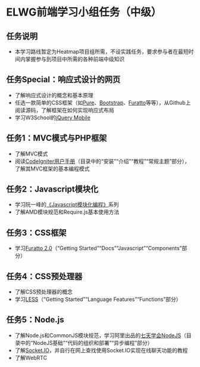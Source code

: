 ELWG前端学习小组任务（中级）
=====

## 任务说明
* 本学习路线暂定为Heatmap项目组所需，不设实践任务，要求参与者在最短时间内掌握参与到项目中所需的各种前端中级知识

## 任务Special：响应式设计的网页
* 了解响应式设计的概念和基本原理
* 任选一款简单的CSS框架（如[Pure](http://purecss.io/)、[Bootstrap](http://getbootstrap.com/)、[Furatto](http://icalialabs.github.io/furatto/old_docs/v2/index.html)等等），从Github上阅读源码，了解框架在如何实现响应式布局
* 学习W3School的[jQuery Mobile](http://w3school.com.cn/jquerymobile/index.asp)

## 任务1：MVC模式与PHP框架
* 了解MVC模式
* 阅读[CodeIgniter用户手册](http://codeigniter.org.cn/user_guide/toc.html)（目录中的“安装”“介绍”“教程”“常规主题”部分），了解其MVC框架的基本编程模式

## 任务2：Javascript模块化
* 学习阮一峰的[《Javascript模块化编程》](http://www.ruanyifeng.com/blog/2012/10/javascript_module.html)系列
* 了解AMD模块规范和Require.js基本使用方法

## 任务3：CSS框架
* 学习[Furatto 2.0](http://icalialabs.github.io/furatto/old_docs/v2/index.html)（“Getting Started”“Docs”“Javascript”“Components”部分）

## 任务4：CSS预处理器
* 了解CSS预处理器的概念
* 学习[LESS](http://lesscss.net/)（“Getting Started”“Language Features”“Functions”部分）

## 任务5：Node.js
* 了解Node.js和CommonJS模块规范，学习阿里出品的[七天学会NodeJS](http://nqdeng.github.io/7-days-nodejs/#1)（目录中的“NodeJS基础”“代码的组织和部署”“异步编程”部分）
* 了解[Socket.IO](http://socket.io/)，并自行在网上查找使用Socket.IO实现在线聊天功能的教程
* 了解WebRTC

